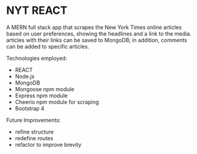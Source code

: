 # NYT REACT 

A MERN full stack app that scrapes the New York Times online articles based on user preferences, showing the headlines and a link to the media. articles with their links can be saved to MongoDB; in addition, comments can be added to specific articles.


Technologies employed:
- REACT
- Node.js
- MongoDB
- Mongoose npm module
- Express  npm module
- Cheerio  npm module for scraping
- Bootstrap 4

Future Improvements:
- refine structure
- redefine routes
- refactor to improve brevity 
